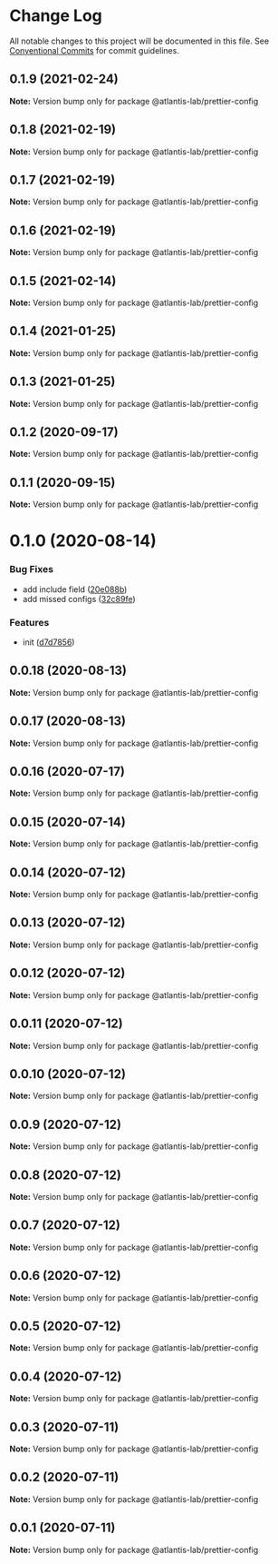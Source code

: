 # Change Log

All notable changes to this project will be documented in this file.
See [Conventional Commits](https://conventionalcommits.org) for commit guidelines.

## 0.1.9 (2021-02-24)

**Note:** Version bump only for package @atlantis-lab/prettier-config





## 0.1.8 (2021-02-19)

**Note:** Version bump only for package @atlantis-lab/prettier-config





## 0.1.7 (2021-02-19)

**Note:** Version bump only for package @atlantis-lab/prettier-config





## 0.1.6 (2021-02-19)

**Note:** Version bump only for package @atlantis-lab/prettier-config





## 0.1.5 (2021-02-14)

**Note:** Version bump only for package @atlantis-lab/prettier-config





## 0.1.4 (2021-01-25)

**Note:** Version bump only for package @atlantis-lab/prettier-config





## 0.1.3 (2021-01-25)

**Note:** Version bump only for package @atlantis-lab/prettier-config





## 0.1.2 (2020-09-17)

**Note:** Version bump only for package @atlantis-lab/prettier-config





## 0.1.1 (2020-09-15)

**Note:** Version bump only for package @atlantis-lab/prettier-config





# 0.1.0 (2020-08-14)


### Bug Fixes

* add include field ([20e088b](https://github.com/Atlantis-Lab/config/commit/20e088baa27da581b1fd1586cb0eabc1f0ca4300))
* add missed configs ([32c89fe](https://github.com/Atlantis-Lab/config/commit/32c89fe61308ff21d1f7e44eab910ea5a8442597))


### Features

* init ([d7d7856](https://github.com/Atlantis-Lab/config/commit/d7d78563893ad06743c263341882b44b082b97d1))





## 0.0.18 (2020-08-13)

**Note:** Version bump only for package @atlantis-lab/prettier-config





## 0.0.17 (2020-08-13)

**Note:** Version bump only for package @atlantis-lab/prettier-config





## 0.0.16 (2020-07-17)

**Note:** Version bump only for package @atlantis-lab/prettier-config





## 0.0.15 (2020-07-14)

**Note:** Version bump only for package @atlantis-lab/prettier-config





## 0.0.14 (2020-07-12)

**Note:** Version bump only for package @atlantis-lab/prettier-config





## 0.0.13 (2020-07-12)

**Note:** Version bump only for package @atlantis-lab/prettier-config





## 0.0.12 (2020-07-12)

**Note:** Version bump only for package @atlantis-lab/prettier-config





## 0.0.11 (2020-07-12)

**Note:** Version bump only for package @atlantis-lab/prettier-config





## 0.0.10 (2020-07-12)

**Note:** Version bump only for package @atlantis-lab/prettier-config





## 0.0.9 (2020-07-12)

**Note:** Version bump only for package @atlantis-lab/prettier-config





## 0.0.8 (2020-07-12)

**Note:** Version bump only for package @atlantis-lab/prettier-config





## 0.0.7 (2020-07-12)

**Note:** Version bump only for package @atlantis-lab/prettier-config





## 0.0.6 (2020-07-12)

**Note:** Version bump only for package @atlantis-lab/prettier-config





## 0.0.5 (2020-07-12)

**Note:** Version bump only for package @atlantis-lab/prettier-config





## 0.0.4 (2020-07-12)

**Note:** Version bump only for package @atlantis-lab/prettier-config





## 0.0.3 (2020-07-11)

**Note:** Version bump only for package @atlantis-lab/prettier-config





## 0.0.2 (2020-07-11)

**Note:** Version bump only for package @atlantis-lab/prettier-config





## 0.0.1 (2020-07-11)

**Note:** Version bump only for package @atlantis-lab/prettier-config
